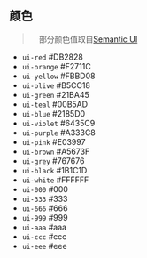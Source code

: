 ## 颜色

>　部分颜色值取自[Semantic UI](https://github.com/semantic-org/semantic-ui/blob/master/src/themes/default/globals/site.variables)

- `ui-red` #DB2828
- `ui-orange` #F2711C
- `ui-yellow` #FBBD08
- `ui-olive` #B5CC18
- `ui-green` #21BA45
- `ui-teal` #00B5AD
- `ui-blue` #2185D0
- `ui-violet` #6435C9
- `ui-purple` #A333C8
- `ui-pink` #E03997
- `ui-brown` #A5673F
- `ui-grey` #767676
- `ui-black` #1B1C1D
- `ui-white` #FFFFFF
- `ui-000` #000
- `ui-333` #333
- `ui-666` #666
- `ui-999` #999
- `ui-aaa` #aaa
- `ui-ccc` #ccc
- `ui-eee` #eee
